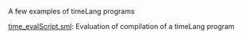 A few examples of timeLang programs


[time_evalScript.sml](time_evalScript.sml):
Evaluation of compilation of a timeLang program
